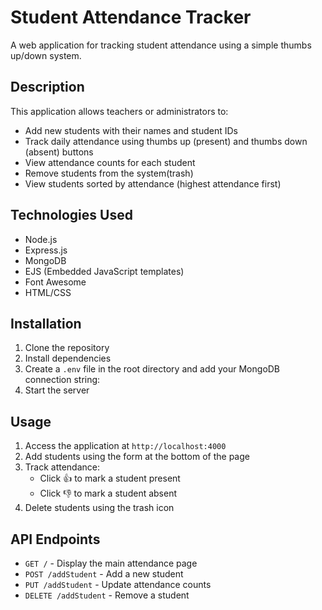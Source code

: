# Student Attendance Tracker

A web application for tracking student attendance using a simple thumbs up/down system.

## Description

This application allows teachers or administrators to:
- Add new students with their names and student IDs
- Track daily attendance using thumbs up (present) and thumbs down (absent) buttons
- View attendance counts for each student
- Remove students from the system(trash)
- View students sorted by attendance (highest attendance first)

## Technologies Used

- Node.js
- Express.js
- MongoDB
- EJS (Embedded JavaScript templates)
- Font Awesome
- HTML/CSS

## Installation

1. Clone the repository
2. Install dependencies
3. Create a `.env` file in the root directory and add your MongoDB connection string:
4. Start the server

## Usage

1. Access the application at `http://localhost:4000`
2. Add students using the form at the bottom of the page
3. Track attendance:
   - Click 👍 to mark a student present
   - Click 👎 to mark a student absent
4. Delete students using the trash icon

## API Endpoints

- `GET /` - Display the main attendance page
- `POST /addStudent` - Add a new student
- `PUT /addStudent` - Update attendance counts
- `DELETE /addStudent` - Remove a student
